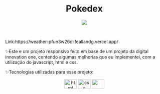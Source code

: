 <h1 align="center"> Pokedex </h1>
<p align="center"><img src="http://img.shields.io/static/v1?label=STATUS&message=EM%20DESENVOLVIMENTO&color=GREEN&style=for-the-badge"/></p>
<br>
<p>Link:https://weather-pfun3w26d-feallandg.vercel.app/</p>
<p>✨Este e um projeto responsivo feito em base de um projeto da digital innovation one, contendo algumas melhorias que eu implementei, com a utilização do javascript, html e css. </p>
<p>✨Tecnologias utilizadas para esse projeto:</p>
<div class="icon" align=center>

<img align=center alt="html" width=40 height=30 src="https://cdn.jsdelivr.net/gh/devicons/devicon/icons/react/react-original.svg" /> 
<img align=center alt="css" width=40 height=30 src="https://cdn.jsdelivr.net/gh/devicons/devicon/icons/bootstrap/bootstrap-original.svg"/>
<img align=center width=40 height=30 src="https://cdn.jsdelivr.net/gh/devicons/devicon/icons/javascript/javascript-original.svg" />
</div>
